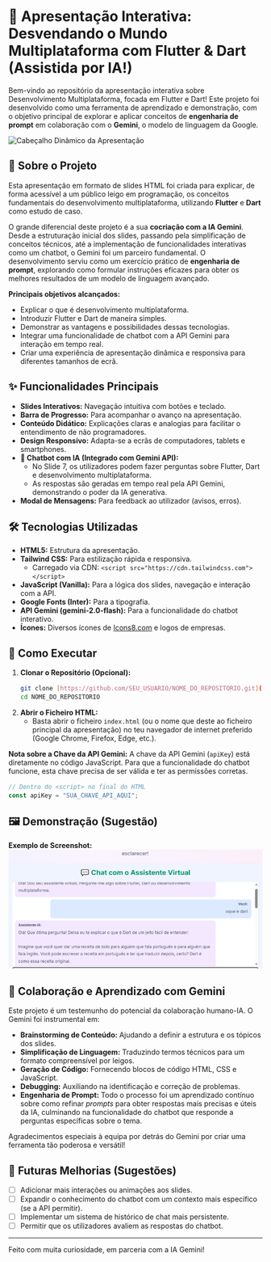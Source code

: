 # 🚀 Apresentação Interativa: Desvendando o Mundo Multiplataforma com Flutter & Dart (Assistida por IA!)

Bem-vindo ao repositório da apresentação interativa sobre Desenvolvimento Multiplataforma, focada em Flutter e Dart! Este projeto foi desenvolvido como uma ferramenta de aprendizado e demonstração, com o objetivo principal de explorar e aplicar conceitos de **engenharia de prompt** em colaboração com o **Gemini**, o modelo de linguagem da Google.

![Cabeçalho Dinâmico da Apresentação](https://img.icons8.com/fluency/128/source-code.png) 
## 🎯 Sobre o Projeto

Esta apresentação em formato de slides HTML foi criada para explicar, de forma acessível a um público leigo em programação, os conceitos fundamentais do desenvolvimento multiplataforma, utilizando **Flutter** e **Dart** como estudo de caso.

O grande diferencial deste projeto é a sua **cocriação com a IA Gemini**. Desde a estruturação inicial dos slides, passando pela simplificação de conceitos técnicos, até a implementação de funcionalidades interativas como um chatbot, o Gemini foi um parceiro fundamental. O desenvolvimento serviu como um exercício prático de **engenharia de prompt**, explorando como formular instruções eficazes para obter os melhores resultados de um modelo de linguagem avançado.

**Principais objetivos alcançados:**
* Explicar o que é desenvolvimento multiplataforma.
* Introduzir Flutter e Dart de maneira simples.
* Demonstrar as vantagens e possibilidades dessas tecnologias.
* Integrar uma funcionalidade de chatbot com a API Gemini para interação em tempo real.
* Criar uma experiência de apresentação dinâmica e responsiva para diferentes tamanhos de ecrã.

## ✨ Funcionalidades Principais

* **Slides Interativos:** Navegação intuitiva com botões e teclado.
* **Barra de Progresso:** Para acompanhar o avanço na apresentação.
* **Conteúdo Didático:** Explicações claras e analogias para facilitar o entendimento de não programadores.
* **Design Responsivo:** Adapta-se a ecrãs de computadores, tablets e smartphones.
* **🤖 Chatbot com IA (Integrado com Gemini API):**
    * No Slide 7, os utilizadores podem fazer perguntas sobre Flutter, Dart e desenvolvimento multiplataforma.
    * As respostas são geradas em tempo real pela API Gemini, demonstrando o poder da IA generativa.
* **Modal de Mensagens:** Para feedback ao utilizador (avisos, erros).

## 🛠️ Tecnologias Utilizadas

* **HTML5:** Estrutura da apresentação.
* **Tailwind CSS:** Para estilização rápida e responsiva.
    * Carregado via CDN: `<script src="https://cdn.tailwindcss.com"></script>`
* **JavaScript (Vanilla):** Para a lógica dos slides, navegação e interação com a API.
* **Google Fonts (Inter):** Para a tipografia.
* **API Gemini (gemini-2.0-flash):** Para a funcionalidade do chatbot interativo.
* **Ícones:** Diversos ícones de [Icons8.com](https://icons8.com) e logos de empresas.

## 🚀 Como Executar

1.  **Clonar o Repositório (Opcional):**
    ```bash
    git clone [https://github.com/SEU_USUARIO/NOME_DO_REPOSITORIO.git](https://github.com/SEU_USUARIO/NOME_DO_REPOSITORIO.git)
    cd NOME_DO_REPOSITORIO
    ```
2.  **Abrir o Ficheiro HTML:**
    * Basta abrir o ficheiro `index.html` (ou o nome que deste ao ficheiro principal da apresentação) no teu navegador de internet preferido (Google Chrome, Firefox, Edge, etc.).

**Nota sobre a Chave da API Gemini:**
A chave da API Gemini (`apiKey`) está diretamente no código JavaScript. Para que a funcionalidade do chatbot funcione, esta chave precisa de ser válida e ter as permissões corretas.

```javascript
// Dentro do <script> no final do HTML
const apiKey = "SUA_CHAVE_API_AQUI"; 
```

## 🖼️ Demonstração (Sugestão)

**Exemplo de Screenshot:**
![Screenshot do Chatbot em Ação](/Captura%20de%20tela%202025-05-22%20210014.png)

## 🤝 Colaboração e Aprendizado com Gemini

Este projeto é um testemunho do potencial da colaboração humano-IA. O Gemini foi instrumental em:

* **Brainstorming de Conteúdo:** Ajudando a definir a estrutura e os tópicos dos slides.
* **Simplificação de Linguagem:** Traduzindo termos técnicos para um formato compreensível por leigos.
* **Geração de Código:** Fornecendo blocos de código HTML, CSS e JavaScript.
* **Debugging:** Auxiliando na identificação e correção de problemas.
* **Engenharia de Prompt:** Todo o processo foi um aprendizado contínuo sobre como refinar *prompts* para obter respostas mais precisas e úteis da IA, culminando na funcionalidade do chatbot que responde a perguntas específicas sobre o tema.

Agradecimentos especiais à equipa por detrás do Gemini por criar uma ferramenta tão poderosa e versátil!

## 🔮 Futuras Melhorias (Sugestões)

* [ ] Adicionar mais interações ou animações aos slides.
* [ ] Expandir o conhecimento do chatbot com um contexto mais específico (se a API permitir).
* [ ] Implementar um sistema de histórico de chat mais persistente.
* [ ] Permitir que os utilizadores avaliem as respostas do chatbot.

---

Feito com muita curiosidade, em parceria com a IA Gemini!
